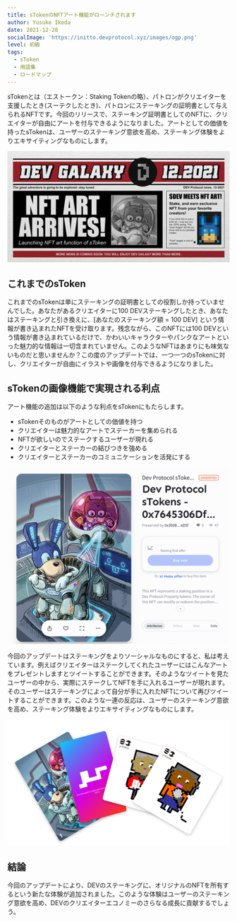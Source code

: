 ```yaml
---
title: sTokenのNFTアート機能がローンチされます
author: Yusuke Ikeda
date: 2021-12-28
socialImage: 'https://initto.devprotocol.xyz/images/ogp.png'
level: 初級 
tags:
  - sToken
  - 用語集
  - ロードマップ
---
```

sTokenとは（エストークン：Staking Tokenの略）、パトロンがクリエイターを支援したとき(スーテクしたとき)、パトロンにステーキングの証明書として与えられるNFTです。今回のリリースで、ステーキング証明書としてのNFTに、クリエイターが自由にアートを付与できるようになりました。アートとしての価値を持ったsTokenは、ユーザーのステーキング意欲を高め、ステーキング体験をよりエキサイティングなものにします。

![image](/images/posts/s-token-update/dev_announce_news_v2_75.png)

## これまでのsToken
これまでのsTokenは単にステーキングの証明書としての役割しか持っていませんでした。あなたがあるクリエイターに100 DEVステーキングしたとき、あなたはステーキングと引き換えに、[あなたのステーキング額 = 100 DEV] という情報が書き込まれたNFTを受け取ります。残念ながら、このNFTには100 DEVという情報が書き込まれているだけで、かわいいキャラクターやパンクなアートといった魅力的な情報は一切含まれていません。このようなNFTはあまりにも味気ないものだと思いませんか？この度のアップデートでは、一つ一つのsTokenに対し、クリエイターが自由にイラストや画像を付与できるようになりました。

## sTokenの画像機能で実現される利点
アート機能の追加は以下のような利点をsTokenにもたらします。
- sTokenそのものがアートとしての価値を持つ
- クリエイターは魅力的なアートでステーカーを集められる
- NFTが欲しいのでステークするユーザーが現れる
- クリエイターとステーカーの結びつきを強める
- クリエイターとステーカーのコミュニケーションを活発にする

![image](/images/posts/s-token-update/Screen_Shot_2021-12-27_at_23.50.08_75.png)

今回のアップデートはステーキングをよりソーシャルなものにすると、私は考えています。例えばクリエイターはステークしてくれたユーザーにはこんなアートをプレゼントしますとツイートすることができます。そのようなツイートを見たユーザーの中から、実際にステークしてNFTを手に入れるユーザーが現れます。そのユーザーはステーキングによって自分が手に入れたNFTについて再びツイートすることができます。このような一連の反応は、ユーザーのステーキング意欲を高め、ステーキング体験をよりエキサイティングなものにします。

![image](/images/posts/s-token-update/Frame_1_75.png)

## 結論
今回のアップデートにより、DEVのステーキングに、オリジナルのNFTを所有するという新たな体験が追加されました。このような体験はユーザーのステーキング意欲を高め、DEVのクリエイターエコノミーのさらなる成長に貢献するでしょう。